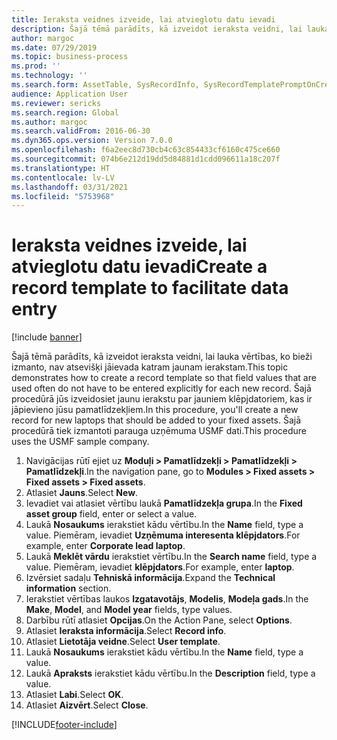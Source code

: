 ```yaml
---
title: Ieraksta veidnes izveide, lai atvieglotu datu ievadi
description: Šajā tēmā parādīts, kā izveidot ieraksta veidni, lai lauka vērtības, ko bieži izmanto, nav atsevišķi jāievada katram jaunam ierakstam.
author: margoc
ms.date: 07/29/2019
ms.topic: business-process
ms.prod: ''
ms.technology: ''
ms.search.form: AssetTable, SysRecordInfo, SysRecordTemplatePromptOnCreate
audience: Application User
ms.reviewer: sericks
ms.search.region: Global
ms.author: margoc
ms.search.validFrom: 2016-06-30
ms.dyn365.ops.version: Version 7.0.0
ms.openlocfilehash: f6a2eec8d730cb4c63c854433cf6160c475ce660
ms.sourcegitcommit: 074b6e212d19dd5d84881d1cdd096611a18c207f
ms.translationtype: HT
ms.contentlocale: lv-LV
ms.lasthandoff: 03/31/2021
ms.locfileid: "5753968"
---
```

# <a name="create-a-record-template-to-facilitate-data-entry"></a><span data-ttu-id="830d0-103">Ieraksta veidnes izveide, lai atvieglotu datu ievadi</span><span class="sxs-lookup"><span data-stu-id="830d0-103">Create a record template to facilitate data entry</span></span>

[!include [banner](../../includes/banner.md)]

<span data-ttu-id="830d0-104">Šajā tēmā parādīts, kā izveidot ieraksta veidni, lai lauka vērtības, ko bieži izmanto, nav atsevišķi jāievada katram jaunam ierakstam.</span><span class="sxs-lookup"><span data-stu-id="830d0-104">This topic demonstrates how to create a record template so that field values that are used often do not have to be entered explicitly for each new record.</span></span> <span data-ttu-id="830d0-105">Šajā procedūrā jūs izveidosiet jaunu ierakstu par jauniem klēpjdatoriem, kas ir jāpievieno jūsu pamatlīdzekļiem.</span><span class="sxs-lookup"><span data-stu-id="830d0-105">In this procedure, you'll create a new record for new laptops that should be added to your fixed assets.</span></span> <span data-ttu-id="830d0-106">Šajā procedūrā tiek izmantoti parauga uzņēmuma USMF dati.</span><span class="sxs-lookup"><span data-stu-id="830d0-106">This procedure uses the USMF sample company.</span></span>

1. <span data-ttu-id="830d0-107">Navigācijas rūtī ejiet uz **Moduļi > Pamatlīdzekļi > Pamatlīdzekļi > Pamatlīdzekļi**.</span><span class="sxs-lookup"><span data-stu-id="830d0-107">In the navigation pane, go to **Modules > Fixed assets > Fixed assets > Fixed assets**.</span></span>
2. <span data-ttu-id="830d0-108">Atlasiet **Jauns**.</span><span class="sxs-lookup"><span data-stu-id="830d0-108">Select **New**.</span></span>
3. <span data-ttu-id="830d0-109">Ievadiet vai atlasiet vērtību laukā **Pamatlīdzekļa grupa**.</span><span class="sxs-lookup"><span data-stu-id="830d0-109">In the **Fixed asset group** field, enter or select a value.</span></span>
4. <span data-ttu-id="830d0-110">Laukā **Nosaukums** ierakstiet kādu vērtību.</span><span class="sxs-lookup"><span data-stu-id="830d0-110">In the **Name** field, type a value.</span></span> <span data-ttu-id="830d0-111">Piemēram, ievadiet **Uzņēmuma interesenta klēpjdators**.</span><span class="sxs-lookup"><span data-stu-id="830d0-111">For example, enter **Corporate lead laptop**.</span></span>  
5. <span data-ttu-id="830d0-112">Laukā **Meklēt vārdu** ierakstiet vērtību.</span><span class="sxs-lookup"><span data-stu-id="830d0-112">In the **Search name** field, type a value.</span></span> <span data-ttu-id="830d0-113">Piemēram, ievadiet **klēpjdators**.</span><span class="sxs-lookup"><span data-stu-id="830d0-113">For example, enter **laptop**.</span></span>  
6. <span data-ttu-id="830d0-114">Izvērsiet sadaļu **Tehniskā informācija**.</span><span class="sxs-lookup"><span data-stu-id="830d0-114">Expand the **Technical information** section.</span></span>
7. <span data-ttu-id="830d0-115">Ierakstiet vērtības laukos **Izgatavotājs**, **Modelis**, **Modeļa gads**.</span><span class="sxs-lookup"><span data-stu-id="830d0-115">In the **Make**, **Model**, and **Model year** fields, type values.</span></span>
8. <span data-ttu-id="830d0-116">Darbību rūtī atlasiet **Opcijas**.</span><span class="sxs-lookup"><span data-stu-id="830d0-116">On the Action Pane, select **Options**.</span></span>
9. <span data-ttu-id="830d0-117">Atlasiet **Ieraksta informācija**.</span><span class="sxs-lookup"><span data-stu-id="830d0-117">Select **Record info**.</span></span>
10. <span data-ttu-id="830d0-118">Atlasiet **Lietotāja veidne**.</span><span class="sxs-lookup"><span data-stu-id="830d0-118">Select **User template**.</span></span>
11. <span data-ttu-id="830d0-119">Laukā **Nosaukums** ierakstiet kādu vērtību.</span><span class="sxs-lookup"><span data-stu-id="830d0-119">In the **Name** field, type a value.</span></span>
12. <span data-ttu-id="830d0-120">Laukā **Apraksts** ierakstiet kādu vērtību.</span><span class="sxs-lookup"><span data-stu-id="830d0-120">In the **Description** field, type a value.</span></span>
13. <span data-ttu-id="830d0-121">Atlasiet **Labi**.</span><span class="sxs-lookup"><span data-stu-id="830d0-121">Select **OK**.</span></span>
14. <span data-ttu-id="830d0-122">Atlasiet **Aizvērt**.</span><span class="sxs-lookup"><span data-stu-id="830d0-122">Select **Close**.</span></span>



[!INCLUDE[footer-include](../../../../includes/footer-banner.md)]